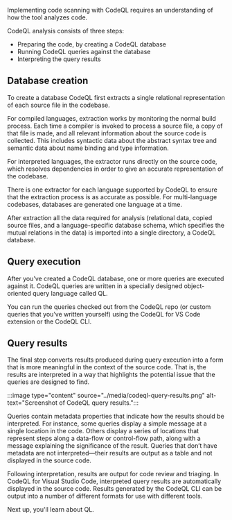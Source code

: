 Implementing code scanning with CodeQL requires an understanding of how the tool analyzes code.

CodeQL analysis consists of three steps:

- Preparing the code, by creating a CodeQL database
- Running CodeQL queries against the database
- Interpreting the query results

## Database creation

To create a database CodeQL first extracts a single relational representation of each source file in the codebase.

For compiled languages, extraction works by monitoring the normal build process. Each time a compiler is invoked to process a source file, a copy of that file is made, and all relevant information about the source code is collected. This includes syntactic data about the abstract syntax tree and semantic data about name binding and type information.

For interpreted languages, the extractor runs directly on the source code, which resolves dependencies in order to give an accurate representation of the codebase.

There is one extractor for each language supported by CodeQL to ensure that the extraction process is as accurate as possible. For multi-language codebases, databases are generated one language at a time.

After extraction all the data required for analysis (relational data, copied source files, and a language-specific database schema, which specifies the mutual relations in the data) is imported into a single directory, a CodeQL database.

## Query execution

After you’ve created a CodeQL database, one or more queries are executed against it. CodeQL queries are written in a specially designed object-oriented query language called QL.

You can run the queries checked out from the CodeQL repo (or custom queries that you’ve written yourself) using the CodeQL for VS Code extension or the CodeQL CLI.

## Query results

The final step converts results produced during query execution into a form that is more meaningful in the context of the source code. That is, the results are interpreted in a way that highlights the potential issue that the queries are designed to find.

:::image type="content" source="../media/codeql-query-results.png" alt-text="Screenshot of CodeQL query results.":::

Queries contain metadata properties that indicate how the results should be interpreted. For instance, some queries display a simple message at a single location in the code. Others display a series of locations that represent steps along a data-flow or control-flow path, along with a message explaining the significance of the result. Queries that don’t have metadata are not interpreted—their results are output as a table and not displayed in the source code.

Following interpretation, results are output for code review and triaging. In CodeQL for Visual Studio Code, interpreted query results are automatically displayed in the source code. Results generated by the CodeQL CLI can be output into a number of different formats for use with different tools.

Next up, you'll learn about QL.
